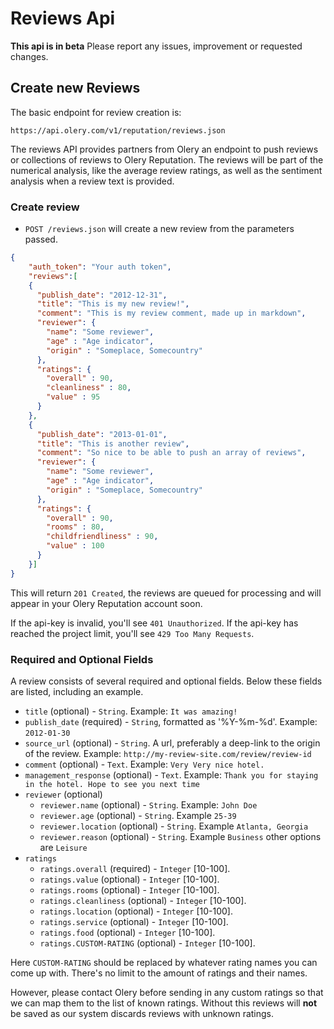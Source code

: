 Reviews Api
===========

**This api is in beta** Please report any issues, improvement or requested
changes.

Create new Reviews
------------------

The basic endpoint for review creation is:

```
https://api.olery.com/v1/reputation/reviews.json
```

The reviews API provides partners from Olery an endpoint to push reviews or
collections of reviews to Olery Reputation. The reviews will be part of the
numerical analysis, like the average review ratings, as well as the sentiment
analysis when a review text is provided.

### Create review

* `POST /reviews.json` will create a new review from the parameters passed.

```json
{
    "auth_token": "Your auth token",
    "reviews":[
    {
      "publish_date": "2012-12-31",
      "title": "This is my new review!",
      "comment": "This is my review comment, made up in markdown",
      "reviewer": {
        "name": "Some reviewer",
        "age" : "Age indicator",
        "origin" : "Someplace, Somecountry"
      },
      "ratings": {
        "overall" : 90,
        "cleanliness" : 80,
        "value" : 95
      }
    },
    {
      "publish_date": "2013-01-01",
      "title": "This is another review",
      "comment": "So nice to be able to push an array of reviews",
      "reviewer": {
        "name": "Some reviewer",
        "age" : "Age indicator",
        "origin" : "Someplace, Somecountry"
      },
      "ratings": {
        "overall" : 90,
        "rooms" : 80,
        "childfriendliness" : 90,
        "value" : 100
      }
    }]
}
```

This will return `201 Created`, the reviews are queued for processing and will
appear in your Olery Reputation account soon.

If the api-key is invalid, you'll see `401 Unauthorized`.
If the api-key has reached the project limit, you'll see `429 Too Many Requests`.

### Required and Optional Fields

A review consists of several required and optional fields. Below these fields
are listed, including an example.

* `title` (optional) - `String`. Example: `It was amazing!`
* `publish_date` (required) - `String`, formatted as '%Y-%m-%d'. Example: `2012-01-30`
* `source_url` (optional) - `String`. A url, preferably a deep-link to the origin of the review. Example: `http://my-review-site.com/review/review-id`
* `comment` (optional) - `Text`. Example: `Very Very nice hotel.`
* `management_response` (optional) - `Text`. Example: `Thank you for staying in the hotel. Hope to see you next time`
* `reviewer` (optional)
    - `reviewer.name` (optional) - `String`. Example: `John Doe`
    - `reviewer.age` (optional) - `String`. Example `25-39`
    - `reviewer.location` (optional) - `String`. Example `Atlanta, Georgia`
    - `reviewer.reason` (optional) - `String`. Example `Business` other options are `Leisure`
* `ratings`
    - `ratings.overall` (required) - `Integer` [10-100].
    - `ratings.value` (optional) - `Integer` [10-100].
    - `ratings.rooms` (optional) - `Integer` [10-100].
    - `ratings.cleanliness` (optional) - `Integer` [10-100].
    - `ratings.location` (optional) - `Integer` [10-100].
    - `ratings.service` (optional) - `Integer` [10-100].
    - `ratings.food` (optional) - `Integer` [10-100].
    - `ratings.CUSTOM-RATING` (optional) - `Integer` [10-100].

Here `CUSTOM-RATING` should be replaced by whatever rating names you can come
up with. There's no limit to the amount of ratings and their names.

However, please contact Olery before sending in any custom ratings so that we
can map them to the list of known ratings. Without this reviews will **not** be
saved as our system discards reviews with unknown ratings.
